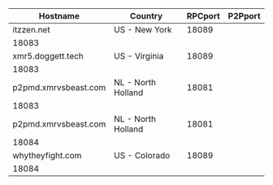 Hostname | Country | RPCport | P2Pport
--- | --- | --- | ---
itzzen.net | US - New York | 18089
 | 18083
xmr5.doggett.tech | US - Virginia | 18089
 | 18083
p2pmd.xmrvsbeast.com | NL - North Holland | 18081
 | 18083
p2pmd.xmrvsbeast.com | NL - North Holland | 18081
 | 18084
whytheyfight.com | US - Colorado | 18089
 | 18084

